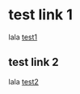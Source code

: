 # test link 1
lala [test1](https://github.com/neethumaya/RoughWork/blob/4e72bbc7ca20420d7fb9d94c85be6d88bd5fdb19/test.txt)

## test link 2
lala [test2](test.txt)
